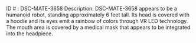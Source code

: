 ID # : DSC-MATE-3658
Description: DSC-MATE-3658 appears to be a humanoid robot, standing approximately 6 feet tall. Its head is covered with a hoodie and its eyes emit a rainbow of colors through VR LED technology. The mouth area is covered by a medical mask that appears to be integrated into the headpiece.